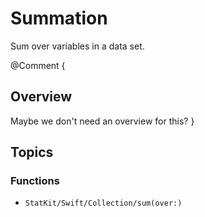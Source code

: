 # Summation

Sum over variables in a data set.

@Comment {
  ## Overview
  
  Maybe we don't need an overview for this?
}

## Topics

### Functions

- ``StatKit/Swift/Collection/sum(over:)``
